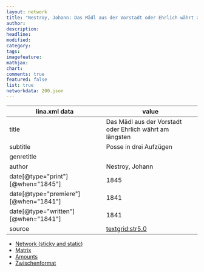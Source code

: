 ```yaml
---
layout: network
title: "Nestroy, Johann: Das Mädl aus der Vorstadt oder Ehrlich währt am längsten (1841)"
author:
description:
headline:
modified:
category:
tags:
imagefeature: 
mathjax: 
chart: 
comments: true
featured: false
list: true
networkdata: 200.json
---
```

lina.xml data  | value
------------- | -------------
title|Das Mädl aus der Vorstadt oder Ehrlich währt am längsten
subtitle|Posse in drei Aufzügen
genretitle|
author|Nestroy, Johann
date[@type="print"][@when="1845"]|1845
date[@type="premiere"][@when="1841"]|1841
date[@type="written"][@when="1841"]|1841
source|[textgrid:str5.0](https://textgridlab.org/1.0/tgcrud-public/rest/textgrid:str5.0/data)



* [Network (sticky and static)](/linas/network200)
* [Matrix](/linas/matrix200)
* [Amounts](/linas/amount200)
* [Zwischenformat](/linas/lina200 )
